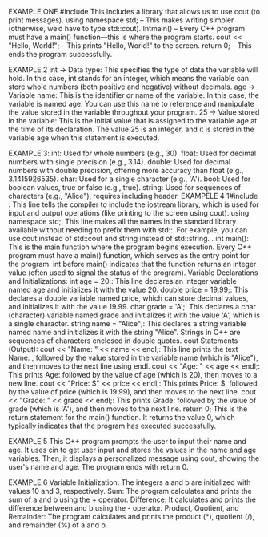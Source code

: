 EXAMPLE ONE 
#include <iostream>  This includes a library that allows us to use cout (to print messages).
using namespace std; – This makes writing simpler (otherwise, we’d have to type std::cout).
Intmain() – Every C++ program must have a main() function—this is where the program starts.
 cout << "Hello, World!"; – This prints "Hello, World!" to the screen.
return 0; – This ends the program successfully.

EXAMPLE 2
int → Data type: This specifies the type of data the variable will hold. In this case, int stands for an integer, which means the variable can store whole numbers (both positive and negative) without decimals.
age → Variable name: This is the identifier or name of the variable. In this case, the variable is named age. You can use this name to reference and manipulate the value stored in the variable throughout your program.
25 → Value stored in the variable: This is the initial value that is assigned to the variable age at the time of its declaration. The value 25 is an integer, and it is stored in the variable age when this statement is executed.

EXAMPLE 3:
int: Used for whole numbers (e.g., 30).
float: Used for decimal numbers with single precision (e.g., 3.14).
double: Used for decimal numbers with double precision, offering more accuracy than float (e.g., 3.1415926535).
char: Used for a single character (e.g., 'A').
bool: Used for boolean values, true or false (e.g., true).
string: Used for sequences of characters (e.g., "Alice"), requires including <string> header.
EXAMPELE 4
1#include <iostream>:
This line tells the compiler to include the iostream library, which is used for input and output operations (like printing to the screen using cout).
using namespace std;:
This line makes all the names in the standard library available without needing to prefix them with std::. For example, you can use cout instead of std::cout and string instead of std::string.
. int main():
This is the main function where the program begins execution. Every C++ program must have a main() function, which serves as the entry point for the program.
int before main() indicates that the function returns an integer value (often used to signal the status of the program).
Variable Declarations and Initializations:
int age = 20;:
This line declares an integer variable named age and initializes it with the value 20.
double price = 19.99;:
This declares a double variable named price, which can store decimal values, and initializes it with the value 19.99.
char grade = 'A';:
This declares a char (character) variable named grade and initializes it with the value 'A', which is a single character.
string name = "Alice";:
This declares a string variable named name and initializes it with the string "Alice". Strings in C++ are sequences of characters enclosed in double quotes.
cout Statements (Output):
cout << "Name: " << name << endl;:
This line prints the text Name: , followed by the value stored in the variable name (which is "Alice"), and then moves to the next line using endl.
cout << "Age: " << age << endl;:
This prints Age: followed by the value of age (which is 20), then moves to a new line.
cout << "Price: $" << price << endl;:
This prints Price: $, followed by the value of price (which is 19.99), and then moves to the next line.
cout << "Grade: " << grade << endl;:
This prints Grade: followed by the value of grade (which is 'A'), and then moves to the next line.
                           return 0;
This is the return statement for the main() function. It returns the value 0, which typically indicates that the program has executed successfully.

EXAMPLE 5
This C++ program prompts the user to input their name and age. It uses cin to get user input and stores the values in the name and age variables. Then, it displays a personalized message using cout, showing the user's name and age. The program ends with return 0.
 
EXAMPLE 6
Variable Initialization: The integers a and b are initialized with values 10 and 3, respectively.
Sum: The program calculates and prints the sum of   a and b using the + operator.
Difference: It calculates and prints the difference between and b using the - operator.
Product, Quotient, and Remainder: The program calculates and prints the product (*), quotient (/), and remainder (%) of a and b.


